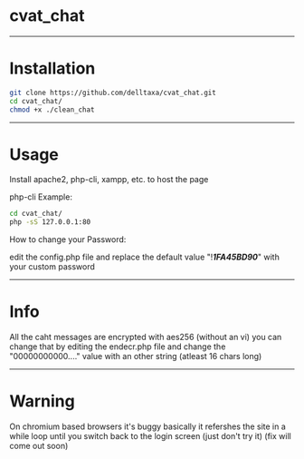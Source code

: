 # cvat_chat
***********
# Installation
```bash
git clone https://github.com/delltaxa/cvat_chat.git
cd cvat_chat/
chmod +x ./clean_chat
```
***********
# Usage
Install apache2, php-cli, xampp, etc. to host the page

php-cli Example:

```bash
cd cvat_chat/
php -sS 127.0.0.1:80
```

How to change your Password:

edit the config.php file
and replace the default value "!***1FA45BD90***"
with your custom password

***********
# Info
All the caht messages are encrypted with aes256
(without an vi) you can change that by editing the
endecr.php file and change the "00000000000...." value
with an other string (atleast 16 chars long)
***********
# Warning
On chromium based browsers it's buggy basically it refershes the site in a 
while loop until you switch back to the login screen
(just don't try it) (fix will come out soon)
